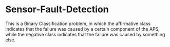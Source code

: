 # Sensor-Fault-Detection
This is a Binary Classification problem, in which the affirmative class indicates that the failure was caused by a certain component of the APS, while the negative class indicates that the failure was caused by something else.
